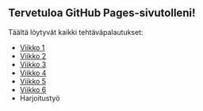 
## Tervetuloa GitHub Pages-sivutolleni!
Täältä löytyvät kaikki tehtäväpalautukset:
- [Viikko 1](vko1/index.html)
- [Viikko 2](viikko2.md)
- [Viikko 3](vko3/dist/index.html)
- [Viikko 4](vko4/index.html) 
- [Viikko 5](vko5.md)
- [Viikko 6](vko6/dist)
- Harjoitustyö
